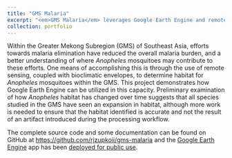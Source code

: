 ```yaml
---
title: "GMS Malaria"
excerpt: "<em>GMS Malaria</em> leverages Google Earth Engine and remote sensing to project possible habitat for <em>Anopheles</em> mosquitos in the Greater Mekong Subregion of Southeast Asia.<br/><br /><a href='https://rzupko.users.earthengine.app/view/gms-malaria' target='_blank'><img src='/images/gms-malaria.png'></a>"
collection: portfolio
---
```


Within the Greater Mekong Subregion (GMS) of Southeast Asia, efforts towards malaria elimination have reduced the overall malaria burden, and a better understanding of where <em>Anopheles</em> mosquitoes may contribute to these efforts. One means of accomplishing this is through the use of remote sensing, coupled with bioclimatic envelopes, to determine habitat for <em>Anopheles</em> mosquitoes within the GMS. This project demonstrates how  Google Earth Engine can be utilized in this capacity. Preliminary examination of how <em>Anopheles</em> habitat has changed over time suggests that all species studied in the GMS have seen an expansion in habitat, although more work is needed to ensure that the habitat identified is accurate and not the result of an artifact introduced during the processing workflow. 

The complete source code and some documentation can be found on GitHub at https://github.com/rjzupkoii/gms-malaria and the [Google Earth Engine](https://earthengine.google.com/) app has been [deployed for public use](https://rzupko.users.earthengine.app/view/gms-malaria).
